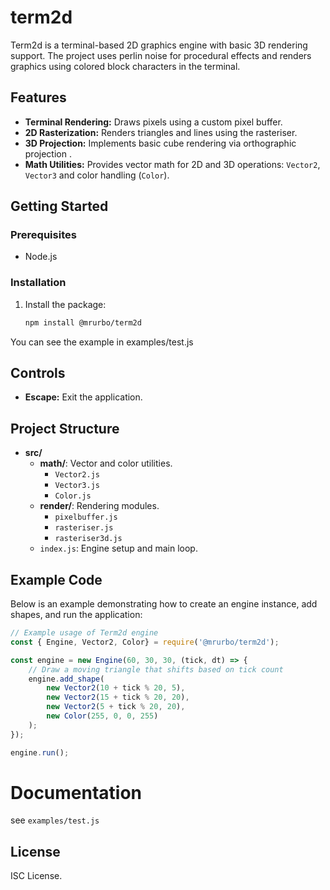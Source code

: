 # term2d

Term2d is a terminal-based 2D graphics engine with basic 3D rendering support. The project uses perlin noise for procedural effects and renders graphics using colored block characters in the terminal.

## Features

- **Terminal Rendering:** Draws pixels using a custom pixel buffer.
- **2D Rasterization:** Renders triangles and lines using the rasteriser.
- **3D Projection:** Implements basic cube rendering via orthographic projection .
- **Math Utilities:** Provides vector math for 2D and 3D operations: `Vector2`, `Vector3` and color handling (`Color`).

## Getting Started

### Prerequisites

- Node.js

### Installation

1. Install the package:

    ```sh
    npm install @mrurbo/term2d
    ```

You can see the example in examples/test.js

## Controls

- **Escape:** Exit the application.

## Project Structure

- **src/**
  - **math/**: Vector and color utilities.
    - `Vector2.js`
    - `Vector3.js`
    - `Color.js`
  - **render/**: Rendering modules.
    - `pixelbuffer.js`
    - `rasteriser.js`
    - `rasteriser3d.js`
  - `index.js`: Engine setup and main loop.

## Example Code

Below is an example demonstrating how to create an engine instance, add shapes, and run the application:

````javascript
// Example usage of Term2d engine
const { Engine, Vector2, Color} = require('@mrurbo/term2d');

const engine = new Engine(60, 30, 30, (tick, dt) => {
    // Draw a moving triangle that shifts based on tick count
    engine.add_shape(
        new Vector2(10 + tick % 20, 5),
        new Vector2(15 + tick % 20, 20),
        new Vector2(5 + tick % 20, 20),
        new Color(255, 0, 0, 255)
    );
});

engine.run();
````

# Documentation

see `examples/test.js`

## License

ISC License.